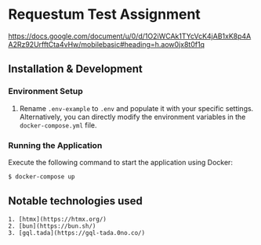 # Requestum Test Assignment
https://docs.google.com/document/u/0/d/1O2iWCAk1TYcVcK4jAB1xK8p4AA2Rz92UrfftCta4vHw/mobilebasic#heading=h.aow0jx8t0f1q
## Installation & Development

### Environment Setup

1. Rename `.env-example` to `.env` and populate it with your specific settings. Alternatively, you can directly modify the environment variables in the `docker-compose.yml` file.


### Running the Application

Execute the following command to start the application using Docker:

```bash
$ docker-compose up
```

## Notable technologies used
    1. [htmx](https://htmx.org/)
    2. [bun](https://bun.sh/)
    3. [gql.tada](https://gql-tada.0no.co/)
